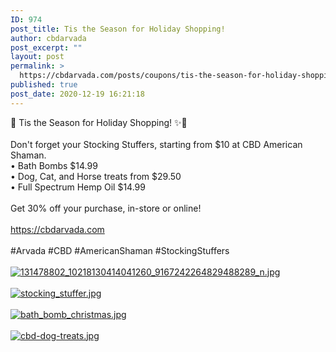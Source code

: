 ```yaml
---
ID: 974
post_title: Tis the Season for Holiday Shopping!
author: cbdarvada
post_excerpt: ""
layout: post
permalink: >
  https://cbdarvada.com/posts/coupons/tis-the-season-for-holiday-shopping/
published: true
post_date: 2020-12-19 16:21:18
---
```

<html><head></head><body>
🎅 Tis the Season for Holiday Shopping! ✨🎁<br /><br />Don't forget your Stocking Stuffers, starting from $10 at CBD American Shaman.<br />• Bath Bombs $14.99 <br />• Dog, Cat, and Horse treats from $29.50<br />• Full Spectrum Hemp Oil $14.99<br /><br />Get 30% off your purchase, in-store or online!<br /><br /><a href="https://cbdarvada.com">https://cbdarvada.com</a><span> </span> <br /><br />#Arvada #CBD #AmericanShaman #StockingStuffers
</body>
</html><br/><br/><a href="https://snd-videos.s3.amazonaws.com/288012/1608419725256.jpg"  title="131478802_10218130414041260_9167242264829488289_n.jpg" ><img src="https://snd-videos.s3.amazonaws.com/288012/1608419725256.jpg" alt="131478802_10218130414041260_9167242264829488289_n.jpg" title="131478802_10218130414041260_9167242264829488289_n.jpg" /></a><br/><br/><a href="https://snd-videos.s3.amazonaws.com/288012/1608419746250.jpg"  title="stocking_stuffer.jpg" ><img src="https://snd-videos.s3.amazonaws.com/288012/1608419746250.jpg" alt="stocking_stuffer.jpg" title="stocking_stuffer.jpg" /></a><br/><br/><a href="https://snd-videos.s3.amazonaws.com/288012/1608419746145.jpg"  title="bath_bomb_christmas.jpg" ><img src="https://snd-videos.s3.amazonaws.com/288012/1608419746145.jpg" alt="bath_bomb_christmas.jpg" title="bath_bomb_christmas.jpg" /></a><br/><br/><a href="https://cbdarvada.com/wp-content/uploads/2020/12/1608419814137.jpg"  title="cbd-dog-treats.jpg" ><img src="https://cbdarvada.com/wp-content/uploads/2020/12/1608419814137.jpg" alt="cbd-dog-treats.jpg" title="cbd-dog-treats.jpg" /></a>